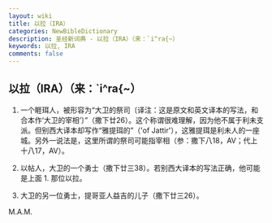 ```yaml
---
layout: wiki
title: 以拉（IRA）
categories: NewBibleDictionary
description: 圣经新词典 - 以拉（IRA）（来：`i^ra{~）
keywords: 以拉, IRA
comments: false
---
```


## 以拉（IRA）（来：`i^ra{~）

1. 一个睚珥人，被形容为“大卫的祭司〔译注：这是原文和英文译本的写法，和合本作‘大卫的宰相’〕”（撒下廿26）。这个称谓很难理解，因为他不属于利未支派。但别西大译本却写作“雅提珥的”（'of Jattir'），这雅提珥是利未人的一座城。另外一说法是，这里所谓的祭司可能指宰相（参：撒下八18，AV；代上十八17，AV）。

2. 以帖人，大卫的一个勇士（撒下廿三38）。若别西大译本的写法正确，他可能是上面 1. 那位以拉。

3. 大卫的另一位勇士，提哥亚人益吉的儿子（撒下廿三26）。

M.A.M.










